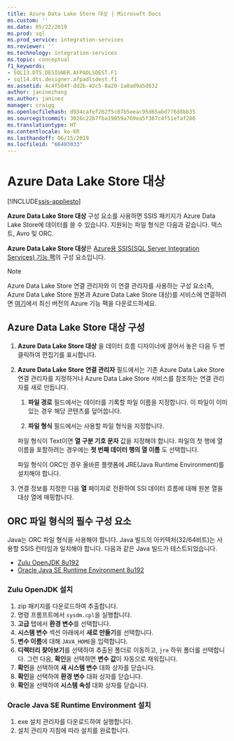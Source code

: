 ```yaml
---
title: Azure Data Lake Store 대상 | Microsoft Docs
ms.custom: ''
ms.date: 05/22/2019
ms.prod: sql
ms.prod_service: integration-services
ms.reviewer: ''
ms.technology: integration-services
ms.topic: conceptual
f1_keywords:
- SQL13.DTS.DESIGNER.AFPADLSDEST.F1
- sql14.dts.designer.afpadlsdest.f1
ms.assetid: 4c4f504f-dd2b-42c5-8a20-1a8ad9a5d632
author: janinezhang
ms.author: janinez
manager: craigg
ms.openlocfilehash: d934cafef262f5c07b5eeac95d65abd776d8bb35
ms.sourcegitcommit: 3026c22b7fba19059a769ea5f367c4f51efaf286
ms.translationtype: HT
ms.contentlocale: ko-KR
ms.lasthandoff: 06/15/2019
ms.locfileid: "66403033"
---
```

# <a name="azure-data-lake-store-destination"></a>Azure Data Lake Store 대상

[!INCLUDE[ssis-appliesto](../../includes/ssis-appliesto-ssvrpluslinux-asdb-asdw-xxx.md)]


  **Azure Data Lake Store 대상** 구성 요소를 사용하면 SSIS 패키지가 Azure Data Lake Store에 데이터를 쓸 수 있습니다. 지원되는 파일 형식은 다음과 같습니다. 텍스트, Avro 및 ORC. 
  
 **Azure Data Lake Store 대상**은 [Azure용 SSIS(SQL Server Integration Services) 기능 팩](../../integration-services/azure-feature-pack-for-integration-services-ssis.md)의 구성 요소입니다.
 
> [!NOTE]
> Azure Data Lake Store 연결 관리자와 이 연결 관리자를 사용하는 구성 요소(즉, Azure Data Lake Store 원본과 Azure Data Lake Store 대상)를 서비스에 연결하려면 [여기](https://www.microsoft.com/download/details.aspx?id=49492)에서 최신 버전의 Azure 기능 팩을 다운로드하세요. 

## <a name="configure-the-azure-data-lake-store-destination"></a>Azure Data Lake Store 대상 구성  
1. **Azure Data Lake Store 대상** 을 데이터 흐름 디자이너에 끌어서 놓은 다음 두 번 클릭하여 편집기를 표시합니다.  

2.  **Azure Data Lake Store 연결 관리자** 필드에서는 기존 Azure Data Lake Store 연결 관리자를 지정하거나 Azure Data Lake Store 서비스를 참조하는 연결 관리자를 새로 만듭니다.  
  
    1.  **파일 경로** 필드에서는 데이터를 기록할 파일 이름을 지정합니다. 이 파일이 이미 있는 경우 해당 콘텐츠를 덮어씁니다.  
  
    2.  **파일 형식** 필드에서는 사용할 파일 형식을 지정합니다.  
  
       파일 형식이 Text이면 **열 구분 기호 문자** 값을 지정해야 합니다. 파일의 첫 행에 열 이름을 포함하려는 경우에는 **첫 번째 데이터 행의 열 이름** 도 선택합니다.  

       파일 형식이 ORC인 경우 올바른 플랫폼에 JRE(Java Runtime Environment)를 설치해야 합니다.
  
3.  연결 정보를 지정한 다음 **열** 페이지로 전환하여 SSI 데이터 흐름에 대해 원본 열을 대상 열에 매핑합니다.  

## <a name="prerequisite-for-orc-file-format"></a>ORC 파일 형식의 필수 구성 요소
Java는 ORC 파일 형식을 사용해야 합니다.
Java 빌드의 아키텍처(32/64비트)는 사용할 SSIS 런타임과 일치해야 합니다.
다음과 같은 Java 빌드가 테스트되었습니다.

- [Zulu OpenJDK 8u192](https://www.azul.com/downloads/zulu/zulu-windows/)
- [Oracle Java SE Runtime Environment 8u192](https://www.oracle.com/technetwork/java/javase/downloads/java-archive-javase8-2177648.html)

### <a name="set-up-zulus-openjdk"></a>Zulu OpenJDK 설치
1. zip 패키지를 다운로드하여 추출합니다.
2. 명령 프롬프트에서 `sysdm.cpl`을 실행합니다.
3. **고급** 탭에서 **환경 변수**를 선택합니다.
4. **시스템 변수** 섹션 아래에서 **새로 만들기**를 선택합니다.
5. **변수 이름**에 대해 `JAVA_HOME`을 입력합니다.
6. **디렉터리 찾아보기**를 선택하여 추출된 폴더로 이동하고, `jre` 하위 폴더를 선택합니다.
   그런 다음, **확인**을 선택하면 **변수 값**이 자동으로 채워집니다.
7. **확인**을 선택하여 **새 시스템 변수** 대화 상자를 닫습니다.
8. **확인**을 선택하여 **환경 변수** 대화 상자를 닫습니다.
9. **확인**을 선택하여 **시스템 속성** 대화 상자를 닫습니다.

### <a name="set-up-oracles-java-se-runtime-environment"></a>Oracle Java SE Runtime Environment 설치
1. exe 설치 관리자를 다운로드하여 실행합니다.
2. 설치 관리자 지침에 따라 설치를 완료합니다.